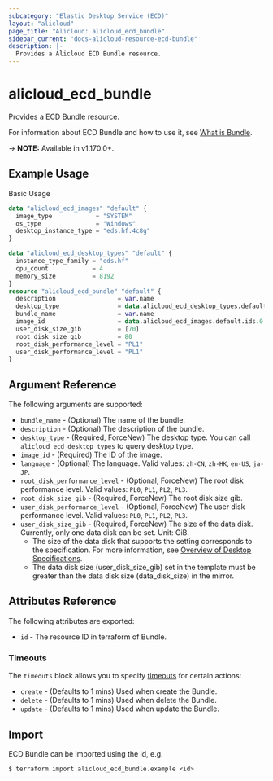 ```yaml
---
subcategory: "Elastic Desktop Service (ECD)"
layout: "alicloud"
page_title: "Alicloud: alicloud_ecd_bundle"
sidebar_current: "docs-alicloud-resource-ecd-bundle"
description: |-
  Provides a Alicloud ECD Bundle resource.
---
```


# alicloud\_ecd\_bundle

Provides a ECD Bundle resource.

For information about ECD Bundle and how to use it, see [What is Bundle](https://help.aliyun.com/document_detail/188883.html).

-> **NOTE:** Available in v1.170.0+.

## Example Usage

Basic Usage

```terraform
data "alicloud_ecd_images" "default" {
  image_type            = "SYSTEM"
  os_type               = "Windows"
  desktop_instance_type = "eds.hf.4c8g"
}

data "alicloud_ecd_desktop_types" "default" {
  instance_type_family = "eds.hf"
  cpu_count            = 4
  memory_size          = 8192
}
resource "alicloud_ecd_bundle" "default" {
  description                 = var.name
  desktop_type                = data.alicloud_ecd_desktop_types.default.ids.0
  bundle_name                 = var.name
  image_id                    = data.alicloud_ecd_images.default.ids.0
  user_disk_size_gib          = [70]
  root_disk_size_gib          = 80
  root_disk_performance_level = "PL1"
  user_disk_performance_level = "PL1"
}
```

## Argument Reference

The following arguments are supported:

* `bundle_name` - (Optional) The name of the bundle.
* `description` - (Optional)  The description of the bundle.
* `desktop_type` - (Required, ForceNew) The desktop type. You can call `alicloud_ecd_desktop_types` to query desktop type.
* `image_id` - (Required) The ID of the image.
* `language` - (Optional) The language. Valid values: `zh-CN`, `zh-HK`, `en-US`, `ja-JP`.
* `root_disk_performance_level` - (Optional, ForceNew) The root disk performance level. Valid values: `PL0`, `PL1`, `PL2`, `PL3`.
* `root_disk_size_gib` - (Required, ForceNew) The root disk size gib.
* `user_disk_performance_level` - (Optional, ForceNew) The user disk performance level. Valid values: `PL0`, `PL1`, `PL2`, `PL3`.
* `user_disk_size_gib` - (Required, ForceNew) The size of the data disk. Currently, only one data disk can be set. Unit: GiB. 
  - The size of the data disk that supports the setting corresponds to the specification. For more information, see [Overview of Desktop Specifications](https://help.aliyun.com/document_detail/188609.htm?spm=a2c4g.11186623.0.0.6406297bE0U5DG).
  - The data disk size (user_disk_size_gib) set in the template must be greater than the data disk size (data_disk_size) in the mirror.

## Attributes Reference

The following attributes are exported:

* `id` - The resource ID in terraform of Bundle.

### Timeouts

The `timeouts` block allows you to specify [timeouts](https://www.terraform.io/docs/configuration-0-11/resources.html#timeouts) for certain actions:

* `create` - (Defaults to 1 mins) Used when create the Bundle.
* `delete` - (Defaults to 1 mins) Used when delete the Bundle.
* `update` - (Defaults to 1 mins) Used when update the Bundle.

## Import

ECD Bundle can be imported using the id, e.g.

```shell
$ terraform import alicloud_ecd_bundle.example <id>
```